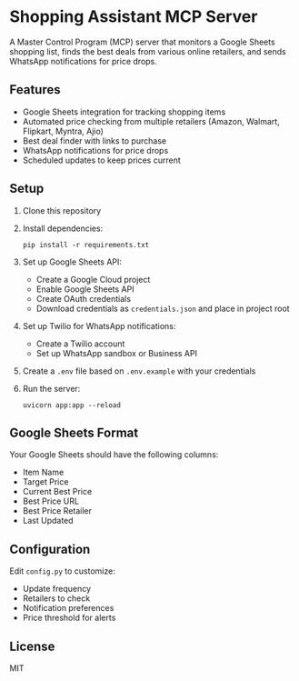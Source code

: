# Shopping Assistant MCP Server

A Master Control Program (MCP) server that monitors a Google Sheets shopping list, finds the best deals from various online retailers, and sends WhatsApp notifications for price drops.

## Features

- Google Sheets integration for tracking shopping items
- Automated price checking from multiple retailers (Amazon, Walmart, Flipkart, Myntra, Ajio)
- Best deal finder with links to purchase
- WhatsApp notifications for price drops
- Scheduled updates to keep prices current

## Setup

1. Clone this repository
2. Install dependencies:
   ```
   pip install -r requirements.txt
   ```
3. Set up Google Sheets API:
   - Create a Google Cloud project
   - Enable Google Sheets API
   - Create OAuth credentials
   - Download credentials as `credentials.json` and place in project root

4. Set up Twilio for WhatsApp notifications:
   - Create a Twilio account
   - Set up WhatsApp sandbox or Business API

5. Create a `.env` file based on `.env.example` with your credentials

6. Run the server:
   ```
   uvicorn app:app --reload
   ```

## Google Sheets Format

Your Google Sheets should have the following columns:
- Item Name
- Target Price
- Current Best Price
- Best Price URL
- Best Price Retailer
- Last Updated

## Configuration

Edit `config.py` to customize:
- Update frequency
- Retailers to check
- Notification preferences
- Price threshold for alerts

## License

MIT
